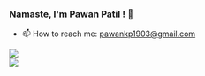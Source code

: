 ### Namaste, I'm Pawan Patil ! 👋<br>
- 📫 How to reach me: pawankp1903@gmail.com

<!--
**PawanPatil19/PawanPatil19** is a ✨ _special_ ✨ repository because its `README.md` (this file) appears on your GitHub profile.

Here are some ideas to get you started:

- 🔭 I’m currently working on ...
- 🌱 I’m currently learning ...
- 👯 I’m looking to collaborate on ...
- 🤔 I’m looking for help with ...
- 💬 Ask me about ...
- 📫 How to reach me: ...
- 😄 Pronouns: ...
- ⚡ Fun fact: ...
-->


<img src ="https://github-readme-stats.vercel.app/api?username=PawanPatil19&show_icons=true&theme=radical">
<br>
<img src ="https://github-readme-stats.vercel.app/api/top-langs/?username=anuraghazra&layout=compact" bgcolor = "black">
